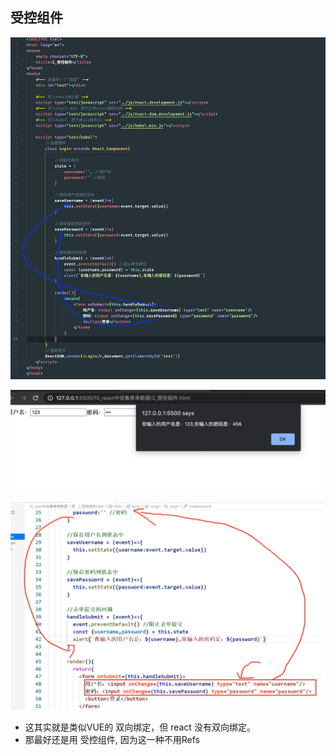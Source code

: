 ## 受控组件

![](img/2021-01-12-01-33-16.png)


![](img/2021-01-12-01-34-32.png)

![](img/2021-01-12-01-36-08.png)

- 这其实就是类似VUE的 双向绑定，但 react 没有双向绑定。
- 那最好还是用 受控组件, 因为这一种不用Refs

































